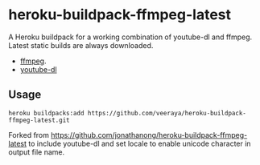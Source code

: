 # heroku-buildpack-ffmpeg-latest

A Heroku buildpack for a working combination of youtube-dl and ffmpeg.
Latest static builds are always downloaded.
- [ffmpeg](http://johnvansickle.com/ffmpeg/).
- [youtube-dl](https://yt-dl.org/downloads/latest/)

## Usage

```
heroku buildpacks:add https://github.com/veeraya/heroku-buildpack-ffmpeg-latest.git
```

Forked from https://github.com/jonathanong/heroku-buildpack-ffmpeg-latest to include youtube-dl and set locale to enable unicode character in output file name.